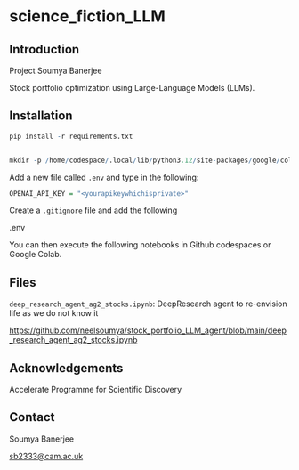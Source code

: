 # science_fiction_LLM


## Introduction

Project Soumya Banerjee

Stock portfolio optimization using Large-Language Models (LLMs).

## Installation

```R
pip install -r requirements.txt


mkdir -p /home/codespace/.local/lib/python3.12/site-packages/google/colab

```

Add a new file called `.env` and type in the following:

```R
OPENAI_API_KEY = "<yourapikeywhichisprivate>"
```

Create a `.gitignore` file and add the following

.env

You can then execute the following notebooks in Github codespaces or Google Colab.


## Files


`deep_research_agent_ag2_stocks.ipynb`: DeepResearch agent to re-envision life as we do not know it

https://github.com/neelsoumya/stock_portfolio_LLM_agent/blob/main/deep_research_agent_ag2_stocks.ipynb

## Acknowledgements

Accelerate Programme for Scientific Discovery

## Contact

Soumya Banerjee

sb2333@cam.ac.uk
